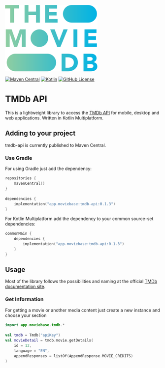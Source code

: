 <img alt="TMDb" src="doc/images/blue_square.svg" width="300">


[![Maven Central](https://img.shields.io/maven-central/v/app.moviebase/tmdb-api?label=Maven%20Central)](https://search.maven.org/artifact/app.moviebase/tmdb-api)
[![Kotlin](https://img.shields.io/badge/kotlin-1.4.32-blue.svg?logo=kotlin)](http://kotlinlang.org)
[![GitHub License](https://img.shields.io/badge/license-Apache%20License%202.0-blue.svg?style=flat)](http://www.apache.org/licenses/LICENSE-2.0)


TMDb API
===========================
This is a lightweight library to access the [TMDb API](https://developers.themoviedb.org/3) for mobile, desktop and web applications. Written in Kotlin Multiplatform.

## Adding to your project

tmdb-api is currently published to Maven Central.

### Use Gradle

For using Gradle just add the dependency:

```kotlin
repositories {
    mavenCentral()
}

dependencies {
    implementation("app.moviebase:tmdb-api:0.1.3")
}
```

For Kotlin Multiplatform add the dependency to your common source-set dependencies:

```kotlin
commonMain {
    dependencies {
        implementation("app.moviebase:tmdb-api:0.1.3")
    }
}
``` 

## Usage
Most of the library follows the possibilities and naming at the official [TMDb documentation site](https://developers.themoviedb.org/3/getting-started).


### Get Information
For getting a movie or another media content just create a new instance and choose your section

```kotlin
import app.moviebase.tmdb.*

val tmdb = Tmdb("apiKey")
val movieDetail = tmdb.movie.getDetails(
    id = 12,
    language = "EN",
    appendResponses = listOf(AppendResponse.MOVIE_CREDITS)
)
```

